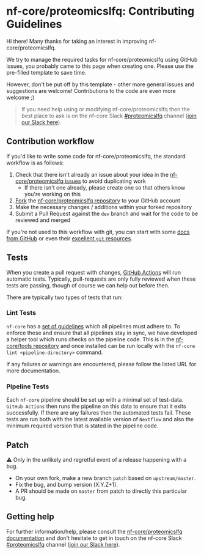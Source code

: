 # nf-core/proteomicslfq: Contributing Guidelines

Hi there!
Many thanks for taking an interest in improving nf-core/proteomicslfq.

We try to manage the required tasks for nf-core/proteomicslfq using GitHub issues, you probably came to this page when creating one.
Please use the pre-filled template to save time.

However, don't be put off by this template - other more general issues and suggestions are welcome!
Contributions to the code are even more welcome ;)

> If you need help using or modifying nf-core/proteomicslfq then the best place to ask is on the nf-core Slack [#proteomicslfq](https://nfcore.slack.com/channels/proteomicslfq) channel ([join our Slack here](https://nf-co.re/join/slack)).

## Contribution workflow

If you'd like to write some code for nf-core/proteomicslfq, the standard workflow is as follows:

1. Check that there isn't already an issue about your idea in the [nf-core/proteomicslfq issues](https://github.com/nf-core/proteomicslfq/issues) to avoid duplicating work
    * If there isn't one already, please create one so that others know you're working on this
2. [Fork](https://help.github.com/en/github/getting-started-with-github/fork-a-repo) the [nf-core/proteomicslfq repository](https://github.com/nf-core/proteomicslfq) to your GitHub account
3. Make the necessary changes / additions within your forked repository
4. Submit a Pull Request against the `dev` branch and wait for the code to be reviewed and merged

If you're not used to this workflow with git, you can start with some [docs from GitHub](https://help.github.com/en/github/collaborating-with-issues-and-pull-requests) or even their [excellent `git` resources](https://try.github.io/).

## Tests

When you create a pull request with changes, [GitHub Actions](https://github.com/features/actions) will run automatic tests.
Typically, pull-requests are only fully reviewed when these tests are passing, though of course we can help out before then.

There are typically two types of tests that run:

### Lint Tests

`nf-core` has a [set of guidelines](https://nf-co.re/developers/guidelines) which all pipelines must adhere to.
To enforce these and ensure that all pipelines stay in sync, we have developed a helper tool which runs checks on the pipeline code. This is in the [nf-core/tools repository](https://github.com/nf-core/tools) and once installed can be run locally with the `nf-core lint <pipeline-directory>` command.

If any failures or warnings are encountered, please follow the listed URL for more documentation.

### Pipeline Tests

Each `nf-core` pipeline should be set up with a minimal set of test-data.
`GitHub Actions` then runs the pipeline on this data to ensure that it exits successfully.
If there are any failures then the automated tests fail.
These tests are run both with the latest available version of `Nextflow` and also the minimum required version that is stated in the pipeline code.

## Patch

:warning: Only in the unlikely and regretful event of a release happening with a bug.

* On your own fork, make a new branch `patch` based on `upstream/master`.
* Fix the bug, and bump version (X.Y.Z+1).
* A PR should be made on `master` from patch to directly this particular bug.

## Getting help

For further information/help, please consult the [nf-core/proteomicslfq documentation](https://nf-co.re/proteomicslfq/usage) and don't hesitate to get in touch on the nf-core Slack [#proteomicslfq](https://nfcore.slack.com/channels/proteomicslfq) channel ([join our Slack here](https://nf-co.re/join/slack)).

